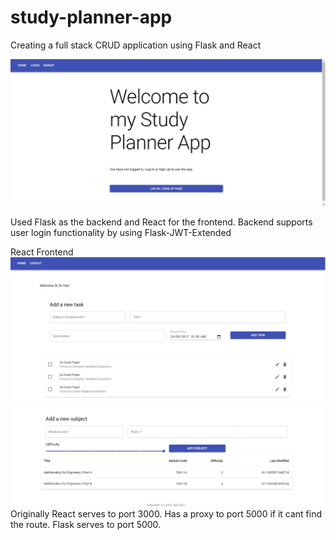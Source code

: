 # study-planner-app
Creating a full stack CRUD application using Flask and React

![Screenshot](img/frontscreen.jpg)

Used Flask as the backend and React for the frontend.
Backend supports user login functionality by using Flask-JWT-Extended

React Frontend
![Task](img/Task.jpg)
![Subject](img/Subject.jpg)
Originally React serves to port 3000. Has a proxy to port 5000 if it cant find the route.
Flask serves to port 5000.